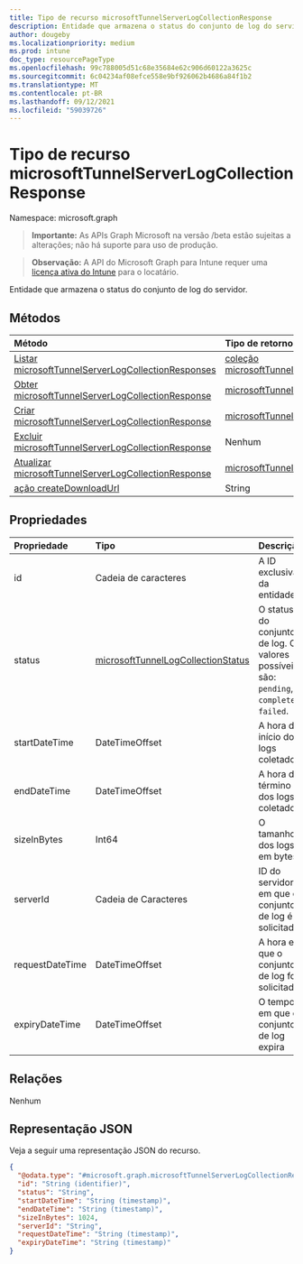 ```yaml
---
title: Tipo de recurso microsoftTunnelServerLogCollectionResponse
description: Entidade que armazena o status do conjunto de log do servidor.
author: dougeby
ms.localizationpriority: medium
ms.prod: intune
doc_type: resourcePageType
ms.openlocfilehash: 99c788005d51c68e35684e62c906d60122a3625c
ms.sourcegitcommit: 6c04234af08efce558e9bf926062b4686a84f1b2
ms.translationtype: MT
ms.contentlocale: pt-BR
ms.lasthandoff: 09/12/2021
ms.locfileid: "59039726"
---
```

# <a name="microsofttunnelserverlogcollectionresponse-resource-type"></a>Tipo de recurso microsoftTunnelServerLogCollectionResponse

Namespace: microsoft.graph

> **Importante:** As APIs Graph Microsoft na versão /beta estão sujeitas a alterações; não há suporte para uso de produção.

> **Observação:** A API do Microsoft Graph para Intune requer uma [licença ativa do Intune](https://go.microsoft.com/fwlink/?linkid=839381) para o locatário.

Entidade que armazena o status do conjunto de log do servidor.

## <a name="methods"></a>Métodos
|Método|Tipo de retorno|Descrição|
|:---|:---|:---|
|[Listar microsoftTunnelServerLogCollectionResponses](../api/intune-mstunnel-microsofttunnelserverlogcollectionresponse-list.md)|[coleção microsoftTunnelServerLogCollectionResponse](../resources/intune-mstunnel-microsofttunnelserverlogcollectionresponse.md)|Listar propriedades e relações dos [objetos microsoftTunnelServerLogCollectionResponse.](../resources/intune-mstunnel-microsofttunnelserverlogcollectionresponse.md)|
|[Obter microsoftTunnelServerLogCollectionResponse](../api/intune-mstunnel-microsofttunnelserverlogcollectionresponse-get.md)|[microsoftTunnelServerLogCollectionResponse](../resources/intune-mstunnel-microsofttunnelserverlogcollectionresponse.md)|Leia propriedades e relações do [objeto microsoftTunnelServerLogCollectionResponse.](../resources/intune-mstunnel-microsofttunnelserverlogcollectionresponse.md)|
|[Criar microsoftTunnelServerLogCollectionResponse](../api/intune-mstunnel-microsofttunnelserverlogcollectionresponse-create.md)|[microsoftTunnelServerLogCollectionResponse](../resources/intune-mstunnel-microsofttunnelserverlogcollectionresponse.md)|Crie um novo [objeto microsoftTunnelServerLogCollectionResponse.](../resources/intune-mstunnel-microsofttunnelserverlogcollectionresponse.md)|
|[Excluir microsoftTunnelServerLogCollectionResponse](../api/intune-mstunnel-microsofttunnelserverlogcollectionresponse-delete.md)|Nenhum|Exclui um [microsoftTunnelServerLogCollectionResponse](../resources/intune-mstunnel-microsofttunnelserverlogcollectionresponse.md).|
|[Atualizar microsoftTunnelServerLogCollectionResponse](../api/intune-mstunnel-microsofttunnelserverlogcollectionresponse-update.md)|[microsoftTunnelServerLogCollectionResponse](../resources/intune-mstunnel-microsofttunnelserverlogcollectionresponse.md)|Atualize as propriedades de um [objeto microsoftTunnelServerLogCollectionResponse.](../resources/intune-mstunnel-microsofttunnelserverlogcollectionresponse.md)|
|[ação createDownloadUrl](../api/intune-mstunnel-microsofttunnelserverlogcollectionresponse-createdownloadurl.md)|String|Ainda não documentado|

## <a name="properties"></a>Propriedades
|Propriedade|Tipo|Descrição|
|:---|:---|:---|
|id|Cadeia de caracteres|A ID exclusiva da entidade|
|status|[microsoftTunnelLogCollectionStatus](../resources/intune-mstunnel-microsofttunnellogcollectionstatus.md)|O status do conjunto de log. Os valores possíveis são: `pending`, `completed`, `failed`.|
|startDateTime|DateTimeOffset|A hora de início dos logs coletados |
|endDateTime|DateTimeOffset|A hora de término dos logs coletados|
|sizeInBytes|Int64|O tamanho dos logs em bytes|
|serverId|Cadeia de Caracteres|ID do servidor em que o conjunto de log é solicitado|
|requestDateTime|DateTimeOffset|A hora em que o conjunto de log foi solicitado|
|expiryDateTime|DateTimeOffset|O tempo em que o conjunto de log expira|

## <a name="relationships"></a>Relações
Nenhum

## <a name="json-representation"></a>Representação JSON
Veja a seguir uma representação JSON do recurso.
<!-- {
  "blockType": "resource",
  "keyProperty": "id",
  "@odata.type": "microsoft.graph.microsoftTunnelServerLogCollectionResponse"
}
-->
``` json
{
  "@odata.type": "#microsoft.graph.microsoftTunnelServerLogCollectionResponse",
  "id": "String (identifier)",
  "status": "String",
  "startDateTime": "String (timestamp)",
  "endDateTime": "String (timestamp)",
  "sizeInBytes": 1024,
  "serverId": "String",
  "requestDateTime": "String (timestamp)",
  "expiryDateTime": "String (timestamp)"
}
```



